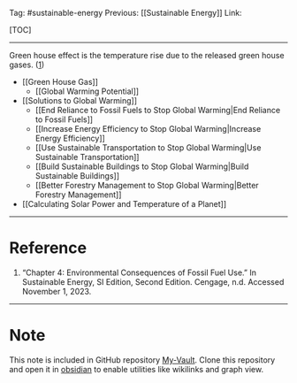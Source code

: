 Tag: #sustainable-energy 
Previous: [[Sustainable Energy]]
Link: 

[TOC]

---

Green house effect is the temperature rise due to the released green house gases. (<u>1</u>)

- [[Green House Gas]]
	- [[Global Warming Potential]]
- [[Solutions to Global Warming]]
	- [[End Reliance to Fossil Fuels to Stop Global Warming|End Reliance to Fossil Fuels]]
	- [[Increase Energy Efficiency to Stop Global Warming|Increase Energy Efficiency]]
	- [[Use Sustainable Transportation to Stop Global Warming|Use Sustainable Transportation]]
	- [[Build Sustainable Buildings to Stop Global Warming|Build Sustainable Buildings]]
	- [[Better Forestry Management to Stop Global Warming|Better Forestry Management]]
- [[Calculating Solar Power and Temperature of a Planet]]

---

# Reference

1. “Chapter 4: Environmental Consequences of Fossil Fuel Use.” In Sustainable Energy, SI Edition, Second Edition. Cengage, n.d. Accessed November 1, 2023.

---

# Note

This note is included in GitHub repository [My-Vault](https://github.com/LittleD3092/My-Vault.git). Clone this repository and open it in [obsidian](https://obsidian.md/) to enable utilities like wikilinks and graph view.